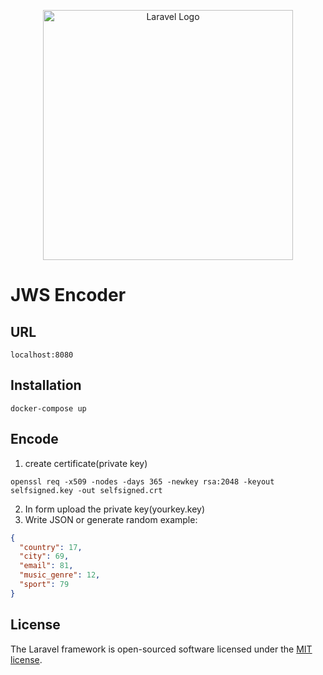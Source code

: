<p align="center"><a href="https://laravel.com" target="_blank"><img src="https://raw.githubusercontent.com/laravel/art/master/logo-lockup/5%20SVG/2%20CMYK/1%20Full%20Color/laravel-logolockup-cmyk-red.svg" width="400" alt="Laravel Logo"></a></p>


# JWS Encoder

## URL

`localhost:8080`

## Installation

```shell
docker-compose up
```

## Encode

1. create certificate(private key)
```shell
openssl req -x509 -nodes -days 365 -newkey rsa:2048 -keyout selfsigned.key -out selfsigned.crt
```
2. In form upload the private key(yourkey.key)
3. Write JSON or generate random
example:
```json
{
  "country": 17,
  "city": 69,
  "email": 81,
  "music_genre": 12,
  "sport": 79
}
```

## License

The Laravel framework is open-sourced software licensed under the [MIT license](https://opensource.org/licenses/MIT).
